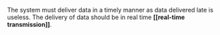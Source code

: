 The system must deliver data in a timely manner as data delivered late is useless. The delivery of data should be in real time **[[real-time transmission]]**.

